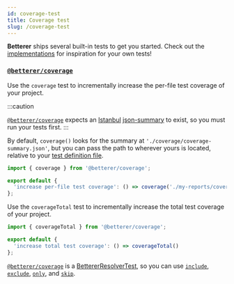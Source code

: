 ```yaml
---
id: coverage-test
title: Coverage test
slug: /coverage-test
---
```


**Betterer** ships several built-in tests to get you started. Check out the [implementations](https://github.com/phenomnomnominal/betterer/blob/master/packages/coverage/src/coverage.ts) for inspiration for your own tests!

### [`@betterer/coverage`](https://www.npmjs.com/package/@betterer/coverage)

Use the `coverage` test to incrementally increase the per-file test coverage of your project.

:::caution

[`@betterer/coverage`](https://www.npmjs.com/package/@betterer/coverage) expects an [Istanbul](https://istanbul.js.org/) [json-summary](https://github.com/istanbuljs/istanbuljs/tree/master/packages/istanbul-reports/lib/json-summary) to exist, so you must run your tests first.
:::

By default, `coverage()` looks for the summary at `'./coverage/coverage-summary.json'`, but you can pass the path to wherever yours is located, relative to your [test definition file](./test-definition-file).

```typescript
import { coverage } from '@betterer/coverage';

export default {
  'increase per-file test coverage': () => coverage('./my-reports/coverage.json')
};
```

Use the `coverageTotal` test to incrementally increase the total test coverage of your project.

```typescript
import { coverageTotal } from '@betterer/coverage';

export default {
  'increase total test coverage': () => coverageTotal()
};
```

[`@betterer/coverage`](https://www.npmjs.com/package/@betterer/coverage) is a [BettererResolverTest](./betterer.bettererresolvertest), so you can use [`include`](./betterer.bettererresolvertest.include), [`exclude`](./betterer.bettererresolvertest.exclude), [`only`](betterer.bettererresolvertest.only), and [`skip`](betterer.bettererresolvertest.skip).
